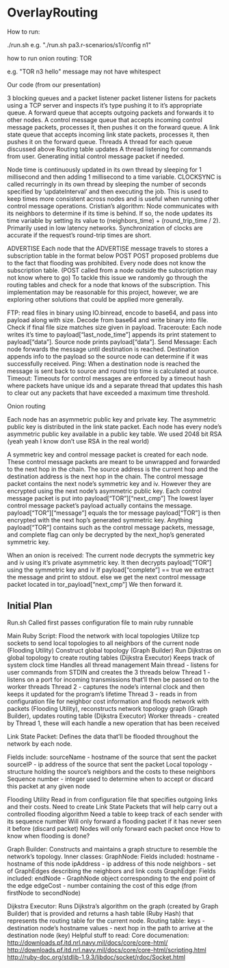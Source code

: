 

# OverlayRouting

How to run:

./run.sh <config-path> <hostname>
e.g. "./run.sh pa3.r-scenarios/s1/config n1"

how to run onion routing:
TOR <hostname> <message>

e.g. "TOR n3 hello"
message may not have whitespect


Our code (from our presentation)

3 blocking queues and a packet listener 
packet listener listens for packets using a TCP server and inspects it’s type pushing it to it’s appropriate queue.
A forward queue that accepts outgoing packets and forwards it to other nodes.
A control message queue that accepts incoming control message packets, processes it, then pushes it on the forward queue.
A link state queue that accepts incoming link state packets, processes it, then pushes it on the forward queue.
Threads
A thread for each queue discussed above
Routing table updates
A thread listening for commands from user. Generating initial control message packet if needed.

Node time is continuously updated in its own thread by sleeping for 1 millisecond and then adding 1 millisecond to a time variable.
CLOCKSYNC is called recurringly in its own thread by sleeping the number of seconds specified by ‘updateInterval’ and then executing the job. This is used to keep times more consistent across nodes and is useful when running other control message operations.
Cristian’s algorithm:
Node communicates with its neighbors to determine if its time is behind. If so, the node updates its time variable by setting its value to (neighbors_time) + (round_trip_time / 2).
Primarily used in low latency networks.
Synchronization of clocks are accurate if the request’s round-trip times are short.

ADVERTISE
Each node that the ADVERTISE message travels to stores a subscription table in the format below
POST
POST proposed problems due to the fact that flooding was prohibited. Every node does not know the subscription table. (POST called from a node outside the subscription may not know where to go)
To tackle this issue we randomly go through the routing tables and check for a node that knows of the subscription. 
This implementation may be reasonable for this project, however, we are exploring other solutions that could be applied more generally.


FTP: read files in binary using IO.binread, encode to base64, and pass into payload along with size. Decode from base64 and write binary into file. Check if final file size matches size given in payload.
Traceroute: Each node writes it’s time to payload[“last_node_time”] appends its print statement to payload[“data”]. Source node prints payload[“data”].
Send Message:  Each node forwards the message until destination is reached. Destination appends info to the payload so the source node can determine if it was successfully received.
Ping: When a destination node is reached the message is sent back to source and round trip time is calculated at source.
Timeout: Timeouts for control messages are enforced by a timeout hash where packets have unique ids and a separate thread that updates this hash to clear out any packets that have exceeded a maximum time threshold.

Onion routing

Each node has an asymmetric public key and private key.
The asymmetric public key is distributed in the link state packet.
Each node has every node’s asymmetric public key available in a public key table.
We used 2048 bit RSA (yeah yeah I know don’t use RSA in the real world)

A symmetric key and control message packet is created for each node.
These control message packets are meant to be unwrapped and forwarded to the next hop in the chain.
The source address is the current hop and the destination address is the next hop in the chain.
The control message packet contains the next node’s symmetric key and iv. However they are encrypted using the next node’s asymmetric public key.
Each control message packet is put into payload[“TOR”][“next_cmp”]
The lowest layer control message packet’s payload actually contains the message.
	payload[“TOR”][“message”] equals the tor message
payload[“TOR”] is then encrypted with the next hop’s generated symmetric key.
Anything payload[“TOR”] contains such as the control message packets, message, and complete flag can only be decrypted by the next_hop’s generated symmetric key.


When an onion is received:
The current node decrypts the symmetric key and iv using it’s private asymmetric key.
It then decrypts payload[“TOR”] using the symmetric key and iv
If payload[“complete”] == true we extract the message and print to stdout.
else we get the next control message packet located in tor_payload[“next_cmp”]
We then forward it.




## Initial Plan

Run.sh
Called first passes configuration file to main ruby runnable


Main Ruby Script:
Flood the network with local topologies
Utilize tcp sockets to send local topologies to all neighbors of the current node (Flooding Utility)
Construct global topology (Graph Builder)
Run Dijkstras on global topology to create routing tables (Dijkstra Executor)
Keeps track of system clock time
Handles all thread management
Main thread - listens for user commands from STDIN and creates the 3 threads below
Thread 1 - listens on a port for incoming transmissions that’ll then be passed on to the worker threads
Thread 2 - captures the node’s internal clock and then keeps it updated for the program’s lifetime
Thread 3 - reads in from configuration file for neighbor cost information and floods network with packets (Flooding Utility), reconstructs network topology graph (Graph Builder), updates routing table (Dijkstra Executor)
Worker threads - created by Thread 1, these will each handle a new operation that has been received


Link State Packet:
Defines the data that’ll be flooded throughout the network by each node.

Fields include:
sourceName - hostname of the source that sent the packet
sourceIP - ip address of the source that sent the packet
Local topology - structure holding the source’s neighbors and the costs to these neighbors
Sequence number - integer used to determine when to accept or discard this packet at any given node



Flooding Utility
Read in from configuration file that specifies outgoing links and their costs.
Need to create Link State Packets that will help carry out a controlled flooding algorithm
Need a table to keep track of each sender with its sequence number
Will only forward a flooding packet if it has never seen it before (discard packet)
Nodes will only forward each packet once
How to know when flooding is done?


Graph Builder:
Constructs and maintains a graph structure to resemble the network’s topology.
Inner classes:
GraphNode:
Fields included:
hostname - hostname of this node
ipAddress - ip address of this node
neighbors - set of GraphEdges describing the neighbors and link costs
GraphEdge:
Fields included:
endNode - GraphNode object corresponding to the end point of the edge
edgeCost - number containing the cost of this edge (from firstNode to secondNode)


Dijkstra Executor:
Runs Dijkstra’s algorithm on the graph (created by Graph Builder) that is provided and returns a hash table (Ruby Hash) that represents the routing table for the current node.
Routing table:
keys - destination node’s hostname
values - next hop in the path to arrive at the destination node (key)
Helpful stuff to read:
Core documenation: http://downloads.pf.itd.nrl.navy.mil/docs/core/core-html/
http://downloads.pf.itd.nrl.navy.mil/docs/core/core-html/scripting.html
http://ruby-doc.org/stdlib-1.9.3/libdoc/socket/rdoc/Socket.html


